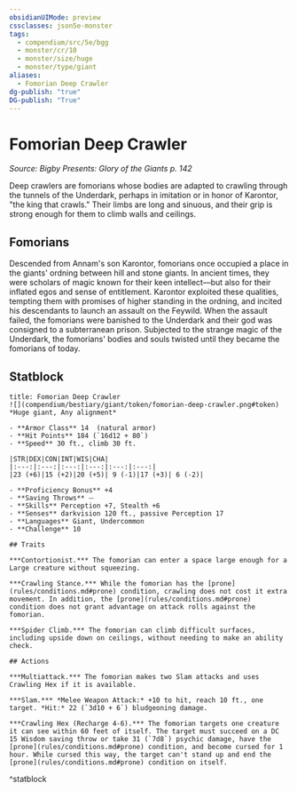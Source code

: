 ```yaml
---
obsidianUIMode: preview
cssclasses: json5e-monster
tags:
  - compendium/src/5e/bgg
  - monster/cr/10
  - monster/size/huge
  - monster/type/giant
aliases:
  - Fomorian Deep Crawler
dg-publish: "true"
DG-publish: "True"
---
```

# Fomorian Deep Crawler
*Source: Bigby Presents: Glory of the Giants p. 142*  

Deep crawlers are fomorians whose bodies are adapted to crawling through the tunnels of the Underdark, perhaps in imitation or in honor of Karontor, "the king that crawls." Their limbs are long and sinuous, and their grip is strong enough for them to climb walls and ceilings.

## Fomorians

Descended from Annam's son Karontor, fomorians once occupied a place in the giants' ordning between hill and stone giants. In ancient times, they were scholars of magic known for their keen intellect—but also for their inflated egos and sense of entitlement. Karontor exploited these qualities, tempting them with promises of higher standing in the ordning, and incited his descendants to launch an assault on the Feywild. When the assault failed, the fomorians were banished to the Underdark and their god was consigned to a subterranean prison. Subjected to the strange magic of the Underdark, the fomorians' bodies and souls twisted until they became the fomorians of today.

## Statblock

```ad-statblock
title: Fomorian Deep Crawler
![](compendium/bestiary/giant/token/fomorian-deep-crawler.png#token)
*Huge giant, Any alignment*

- **Armor Class** 14  (natural armor)
- **Hit Points** 184 (`16d12 + 80`)
- **Speed** 30 ft., climb 30 ft.

|STR|DEX|CON|INT|WIS|CHA|
|:---:|:---:|:---:|:---:|:---:|:---:|
|23 (+6)|15 (+2)|20 (+5)| 9 (-1)|17 (+3)| 6 (-2)|

- **Proficiency Bonus** +4
- **Saving Throws** ⏤
- **Skills** Perception +7, Stealth +6
- **Senses** darkvision 120 ft., passive Perception 17
- **Languages** Giant, Undercommon
- **Challenge** 10

## Traits

***Contortionist.*** The fomorian can enter a space large enough for a Large creature without squeezing.

***Crawling Stance.*** While the fomorian has the [prone](rules/conditions.md#prone) condition, crawling does not cost it extra movement. In addition, the [prone](rules/conditions.md#prone) condition does not grant advantage on attack rolls against the fomorian.

***Spider Climb.*** The fomorian can climb difficult surfaces, including upside down on ceilings, without needing to make an ability check.

## Actions

***Multiattack.*** The fomorian makes two Slam attacks and uses Crawling Hex if it is available.

***Slam.*** *Melee Weapon Attack:* +10 to hit, reach 10 ft., one target. *Hit:* 22 (`3d10 + 6`) bludgeoning damage.

***Crawling Hex (Recharge 4-6).*** The fomorian targets one creature it can see within 60 feet of itself. The target must succeed on a DC 15 Wisdom saving throw or take 31 (`7d8`) psychic damage, have the [prone](rules/conditions.md#prone) condition, and become cursed for 1 hour. While cursed this way, the target can't stand up and end the [prone](rules/conditions.md#prone) condition on itself.
```
^statblock